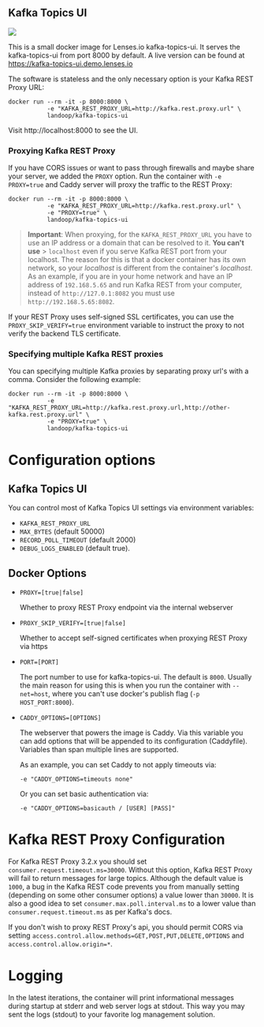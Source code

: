 ## Kafka Topics UI

[![](https://images.microbadger.com/badges/image/landoop/kafka-topics-ui.svg)](http://microbadger.com/images/landoop/kafka-topics-ui)

This is a small docker image for Lenses.io kafka-topics-ui.
It serves the kafka-topics-ui from port 8000 by default.
A live version can be found at <https://kafka-topics-ui.demo.lenses.io>

The software is stateless and the only necessary option is your Kafka REST Proxy
URL:

    docker run --rm -it -p 8000:8000 \
               -e "KAFKA_REST_PROXY_URL=http://kafka.rest.proxy.url" \
               landoop/kafka-topics-ui

Visit http://localhost:8000 to see the UI.

### Proxying Kafka REST Proxy

If you have CORS issues or want to pass through firewalls and maybe share your
server, we added the `PROXY` option. Run the container with `-e PROXY=true` and
Caddy server will proxy the traffic to the REST Proxy:

    docker run --rm -it -p 8000:8000 \
               -e "KAFKA_REST_PROXY_URL=http://kafka.rest.proxy.url" \
               -e "PROXY=true" \
               landoop/kafka-topics-ui

> **Important**: When proxying, for the `KAFKA_REST_PROXY_URL` you have to use
> an IP address or a domain that can be resolved to it. **You can't use** > `localhost` even if you serve Kafka REST port from your localhost. The reason
> for this is that a docker container has its own network, so your _localhost_
> is different from the container's _localhost_. As an example, if you are in
> your home network and have an IP address of `192.168.5.65` and run Kafka REST
> from your computer, instead of `http://127.0.1:8082` you must use
> `http://192.168.5.65:8082`.

If your REST Proxy uses self-signed SSL certificates, you can use the
`PROXY_SKIP_VERIFY=true` environment variable to instruct the proxy to
not verify the backend TLS certificate.

### Specifying multiple Kafka REST proxies

You can specifying multiple Kafka proxies by separating proxy url's with a comma. Consider the following example:

    docker run --rm -it -p 8000:8000 \
               -e "KAFKA_REST_PROXY_URL=http://kafka.rest.proxy.url,http://other-kafka.rest.proxy.url" \
               -e "PROXY=true" \
               landoop/kafka-topics-ui

# Configuration options

## Kafka Topics UI

You can control most of Kafka Topics UI settings via environment variables:

- `KAFKA_REST_PROXY_URL`
- `MAX_BYTES` (default 50000)
- `RECORD_POLL_TIMEOUT` (default 2000)
- `DEBUG_LOGS_ENABLED` (default true).

## Docker Options

- `PROXY=[true|false]`

  Whether to proxy REST Proxy endpoint via the internal webserver

- `PROXY_SKIP_VERIFY=[true|false]`

  Whether to accept self-signed certificates when proxying REST Proxy
  via https

- `PORT=[PORT]`

  The port number to use for kafka-topics-ui. The default is `8000`.
  Usually the main reason for using this is when you run the
  container with `--net=host`, where you can't use docker's publish
  flag (`-p HOST_PORT:8000`).

- `CADDY_OPTIONS=[OPTIONS]`

  The webserver that powers the image is Caddy. Via this variable
  you can add options that will be appended to its configuration
  (Caddyfile). Variables than span multiple lines are supported.

  As an example, you can set Caddy to not apply timeouts via:

      -e "CADDY_OPTIONS=timeouts none"

  Or you can set basic authentication via:

      -e "CADDY_OPTIONS=basicauth / [USER] [PASS]"

# Kafka REST Proxy Configuration

For Kafka REST Proxy 3.2.x you should set `consumer.request.timeout.ms=30000`.
Without this option, Kafka REST Proxy will fail to return messages for large
topics. Although the default value is `1000`, a bug in the Kafka REST code
prevents you from manually setting (depending on some other consumer options) a
value lower than `30000`. It is also a good idea to set
`consumer.max.poll.interval.ms` to a lower value than `consumer.request.timeout.ms`
as per Kafka's docs.

If you don't wish to proxy REST Proxy's api, you should permit CORS via setting
`access.control.allow.methods=GET,POST,PUT,DELETE,OPTIONS` and
`access.control.allow.origin=*`.

# Logging

In the latest iterations, the container will print informational messages during
startup at stderr and web server logs at stdout. This way you may sent the logs
(stdout) to your favorite log management solution.

